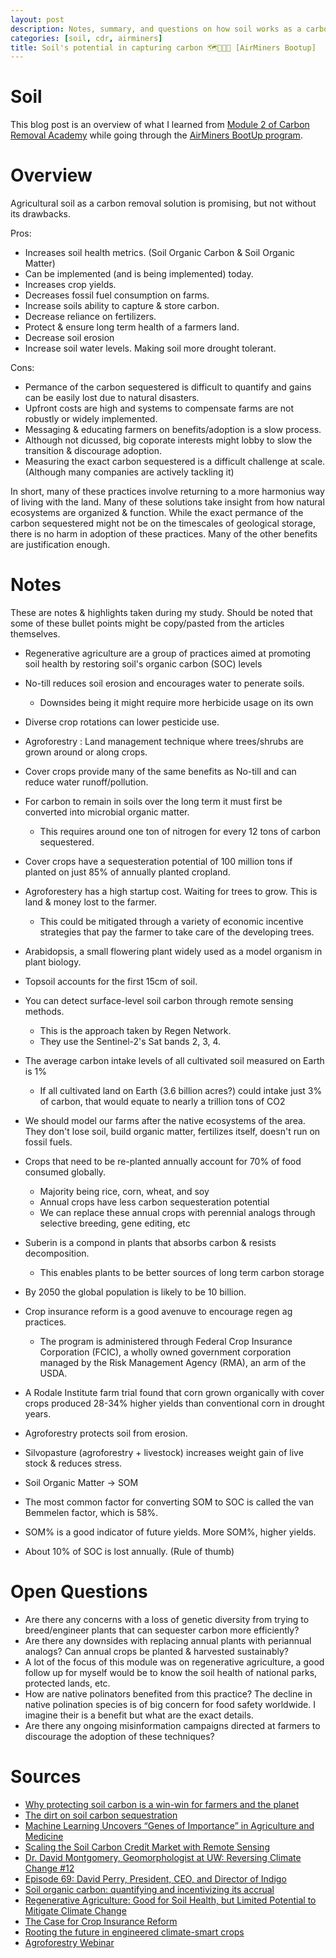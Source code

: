 ```yaml
---
layout: post
description: Notes, summary, and questions on how soil works as a carbon removal solution.
categories: [soil, cdr, airminers]
title: Soil's potential in capturing carbon 🗺️👩🏽‍🌾 [AirMiners Bootup]
---
```


# Soil

This blog post is an overview of what I learned from [Module 2 of Carbon Removal Academy](http://climatechangeacademy.com/courses/carbon-removal/2) while going through the [AirMiners BootUp program](https://bootup.airminers.org/).

# Overview
Agricultural soil as a carbon removal solution is promising, but not without its drawbacks. 

Pros:
- Increases soil health metrics. (Soil Organic Carbon & Soil Organic Matter)
- Can be implemented (and is being implemented) today.
- Increases crop yields.
- Decreases fossil fuel consumption on farms.
- Increase soils ability to capture & store carbon. 
- Decrease reliance on fertilizers. 
- Protect & ensure long term health of a farmers land. 
- Decrease soil erosion
- Increase soil water levels. Making soil more drought tolerant. 

Cons:
- Permance of the carbon sequestered is difficult to quantify and gains can be easily lost due to natural disasters. 
- Upfront costs are high and systems to compensate farms are not robustly or widely implemented.
- Messaging & educating farmers on benefits/adoption is a slow process.
- Although not dicussed, big coporate interests might lobby to slow the transition & discourage adoption. 
- Measuring the exact carbon sequestered is a difficult challenge at scale. (Although many companies are actively tackling it)

In short, many of these practices involve returning to a more harmonius way of living with the land. Many of these solutions take insight from how natural ecosystems are organized & function. While the exact permance of the carbon sequestered might not be on the timescales of geological storage, there is no harm in adoption of these practices. Many of the other benefits are justification enough. 


# Notes
These are notes & highlights taken during my study. Should be noted that some of these bullet points might be copy/pasted from the articles themselves. 

- Regenerative agriculture are a group of practices aimed at promoting soil health by restoring soil's organic carbon (SOC) levels 

- No-till reduces soil erosion and encourages water to penerate soils. 
    - Downsides being it might require more herbicide usage on its own

- Diverse crop rotations can lower pesticide use.

- Agroforestry : Land management technique where trees/shrubs are grown around or along crops.

- Cover crops provide many of the same benefits as No-till and can reduce water runoff/pollution.

- For carbon to remain in soils over the long term it must first be converted into microbial organic matter. 
    - This requires around one ton of nitrogen for every 12 tons of carbon sequestered. 

- Cover crops have a sequesteration potential of 100 million tons if planted on just 85% of annually planted cropland. 

- Agroforestery has a high startup cost. Waiting for trees to grow. This is land & money lost to the farmer.
    - This could be mitigated through a variety of economic incentive strategies that pay the farmer to take care of the developing trees.

- Arabidopsis, a small flowering plant widely used as a model organism in plant biology.

- Topsoil accounts for the first 15cm of soil. 

- You can detect surface-level soil carbon through remote sensing methods.
    - This is the approach taken by Regen Network.
    - They use the Sentinel-2's Sat bands 2, 3, 4.

- The average carbon intake levels of all cultivated soil measured on Earth is 1%
    - If all cultivated land on Earth (3.6 billion acres?) could intake just 3% of carbon, that would equate to nearly a trillion tons of CO2

- We should model our farms after the native ecosystems of the area. They don't lose soil, build organic matter, fertilizes itself, doesn't run on fossil fuels. 
- Crops that need to be re-planted annually account for 70% of food consumed globally.
    - Majority being rice, corn, wheat, and soy
    - Annual crops have less carbon sequesteration potential 
    - We can replace these annual crops with perennial analogs through selective breeding, gene editing, etc

- Suberin is a compond in plants that absorbs carbon & resists decomposition. 
    - This enables plants to be better sources of long term carbon storage

- By 2050 the global population is likely to be 10 billion.

- Crop insurance reform is a good avenuve to encourage regen ag practices.
    - The program is administered through Federal Crop Insurance Corporation (FCIC), a wholly owned government corporation managed by the Risk Management Agency (RMA), an arm of the USDA.

- A Rodale Institute farm trial found that corn grown organically with cover crops produced 28-34% higher yields than conventional corn in drought years.

- Agroforestry protects soil from erosion. 

- Silvopasture (agroforestry + livestock) increases weight gain of live stock & reduces stress. 

- Soil Organic Matter -> SOM

- The most common factor for converting SOM to SOC is called the van Bemmelen factor, which is 58%.

- SOM% is a good indicator of future yields. More SOM%, higher yields. 

- About 10% of SOC is lost annually. (Rule of thumb)

# Open Questions
- Are there any concerns with a loss of genetic diversity from trying to breed/engineer plants that can sequester carbon more efficiently? 
- Are there any downsides with replacing annual plants with periannual analogs? Can annual crops be planted & harvested sustainably? 
- A lot of the focus of this module was on regenerative agriculture, a good follow up for myself would be to know the soil health of national parks, protected lands, etc.
- How are native polinators benefited from this practice? The decline in native polination species is of big concern for food safety worldwide. I imagine their is a benefit but what are the exact details. 
- Are there any ongoing misinformation campaigns directed at farmers to discourage the adoption of these techniques?

# Sources
- [Why protecting soil carbon is a win-win for farmers and the planet](https://www.greenbiz.com/article/why-protecting-soil-carbon-win-win-farmers-and-planet)
- [The dirt on soil carbon sequestration](https://climatetechvc.org/the-dirt-on-soil-carbon-sequestration)
- [Machine Learning Uncovers “Genes of Importance” in Agriculture and Medicine](https://www.nyu.edu/about/news-publications/news/2021/september/machine-learning-uncovers-genes-of-importance.html)
- [Scaling the Soil Carbon Credit Market with Remote Sensing](https://medium.com/regen-network/scaling-the-soil-carbon-credit-market-with-remote-sensing-fbd3da2c1602)
- [Dr. David Montgomery, Geomorphologist at UW: Reversing Climate Change #12](https://www.youtube.com/watch?v=X1WFv9Io4Rs)
- [Episode 69: David Perry, President, CEO, and Director of Indigo](https://www.myclimatejourney.co/episodes/david-perry)
- [Soil organic carbon: quantifying and incentivizing its accrual](https://medium.com/nori-carbon-removal/soil-carbon-estimating-and-incentivizing-its-accrual-4c53fb0fe61f)
- [Regenerative Agriculture: Good for Soil Health, but Limited Potential to Mitigate Climate Change](https://www.wri.org/insights/regenerative-agriculture-good-soil-health-limited-potential-mitigate-climate-change)
- [The Case for Crop Insurance Reform](https://conservationfinancenetwork.org/2020/04/08/the-case-for-crop-insurance-reform) 
- [Rooting the future in engineered climate-smart crops](https://carbon180.medium.com/rooting-the-future-in-engineered-climate-smart-crops-25b9cbca8974)
- [Agroforestry Webinar](https://www.youtube.com/watch?v=XyCiEKp6peU)